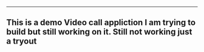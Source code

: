  ----
 This is a demo Video call appliction I am trying to build but still working on it. Still not working just a tryout
 ----